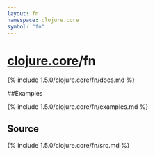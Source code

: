 ```yaml
---
layout: fn
namespace: clojure.core
symbol: "fn"
---
```


# [clojure.core](../)/fn

{% include 1.5.0/clojure.core/fn/docs.md %}

##Examples

{% include 1.5.0/clojure.core/fn/examples.md %}
## Source
{% include 1.5.0/clojure.core/fn/src.md %}

